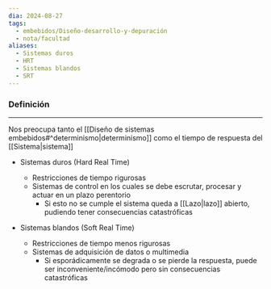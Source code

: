```yaml
---
dia: 2024-08-27
tags:
  - embebidos/Diseño-desarrollo-y-depuración
  - nota/facultad
aliases:
  - Sistemas duros
  - HRT
  - Sistemas blandos
  - SRT
---
```

### Definición
---
Nos preocupa tanto el [[Diseño de sistemas embebidos#^determinismo|determinismo]] como el tiempo de respuesta del [[Sistema|sistema]]

* Sistemas duros (Hard Real Time)
    * Restricciones de tiempo rigurosas
    * Sistemas de control en los cuales se debe escrutar, procesar y actuar en un plazo perentorio
        * Si esto no se cumple el sistema queda a [[Lazo|lazo]] abierto, pudiendo tener consecuencias catastróficas

* Sistemas blandos (Soft Real Time)
    * Restricciones de tiempo menos rigurosas
    * Sistemas de adquisición de datos o multimedia
        * Si esporádicamente se degrada o se pierde la respuesta, puede ser inconveniente/incómodo pero sin consecuencias catastróficas
